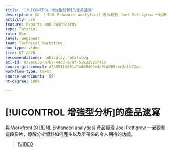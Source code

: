 ```yaml
---
title: '[!UICONTROL 增強型分析]的產品速寫'
description: 與  [!DNL Enhanced analytics] 產品經理 Joel Pettigrew 一起瞭解分析資料如何產生以及所帶來的令人期待的功能。
activity: use
feature: Reports and Dashboards
type: Tutorial
role: User
level: Beginner
team: Technical Marketing
doc-type: video
jira: KT-8870
recommendations: noDisplay,noCatalog
exl-id: 037ec658-a7b7-44cd-a7af-b1923935f41c
source-git-commit: d29054f0551a9add8460e4c9fd265cee2dfb72ca
workflow-type: tm+mt
source-wordcount: '55'
ht-degree: 100%

---
```


# [!UICONTROL 增強型分析]的產品速寫

與 Workfront 的 [!DNL Enhanced analytics] 產品經理 Joel Pettigrew 一起觀看這段影片，瞭解分析資料如何產生以及所帶來的令人期待的功能。

>[!VIDEO](https://video.tv.adobe.com/v/335042/?quality=12&learn=on)
